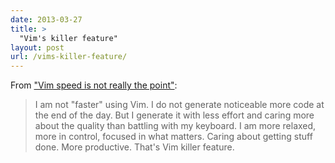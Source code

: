 ```yaml
---
date: 2013-03-27
title: >
  "Vim's killer feature"
layout: post
url: /vims-killer-feature/
---
```


From ["Vim speed is not really the point"](http://wrongsideofmemphis.com/2013/03/27/vim-speed-is-not-really-the-point/):

> I am not "faster" using Vim. I do not generate noticeable more code at the end of the day. But I generate it with less effort and caring more about the quality than battling with my keyboard. I am more relaxed, more in control, focused in what matters. Caring about getting stuff done. More productive. That's Vim killer feature.
